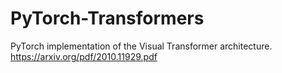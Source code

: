 # PyTorch-Transformers
PyTorch implementation of the Visual Transformer architecture.
https://arxiv.org/pdf/2010.11929.pdf

